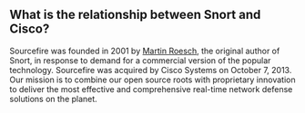 ## What is the relationship between Snort and Cisco? ##

Sourcefire was founded in 2001 by [Martin Roesch](http://en.wikipedia.org/wiki/Martin_Roesch), the original author of Snort, in response to demand for a commercial version of the popular technology. Sourcefire was acquired by Cisco Systems on October 7, 2013. Our mission is to combine our open source roots with proprietary innovation to deliver the most effective and comprehensive real-time network defense solutions on the planet. 
